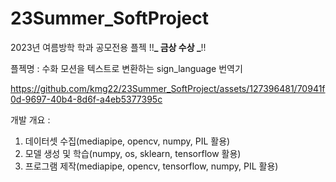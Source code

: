 # 23Summer_SoftProject

2023년 여름방학 학과 공모전용 플젝
!!****_ 금상 수상 _****!!

플젝명 : 수화 모션을 텍스트로 변환하는 sign_language 번역기

https://github.com/kmg22/23Summer_SoftProject/assets/127396481/70941f0d-9697-40b4-8d6f-a4eb5377395c


개발 개요 :
1. 데이터셋 수집(mediapipe, opencv, numpy, PIL 활용)
2. 모델 생성 및 학습(numpy, os, sklearn, tensorflow 활용)
3. 프로그램 제작(mediapipe, opencv, tensorflow, numpy, PIL 활용)
